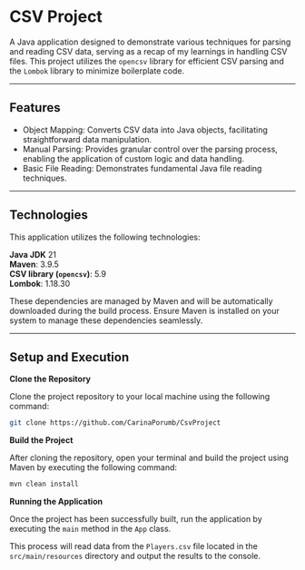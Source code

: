 # CSV Project

A Java application designed to demonstrate various techniques for parsing and reading CSV data, serving as a recap of my
learnings in handling CSV files. This project utilizes the `opencsv` library for efficient CSV parsing and the `Lombok`
library to minimize boilerplate code.

---

## Features

* Object Mapping: Converts CSV data into Java objects, facilitating straightforward data manipulation.
* Manual Parsing: Provides granular control over the parsing process, enabling the application of custom logic and data
  handling.
* Basic File Reading: Demonstrates fundamental Java file reading techniques.

--- 

## Technologies

This application utilizes the following technologies:

  **Java JDK** 21 <br />
  **Maven**: 3.9.5 <br />
  **CSV library (`opencsv`)**: 5.9 <br />
  **Lombok**: 1.18.30

These dependencies are managed by Maven and will be automatically downloaded during the build process. Ensure Maven is
installed on your system to manage these dependencies seamlessly.

---

## Setup and Execution

**Clone the Repository**

Clone the project repository to your local machine using the following command:

```bash
git clone https://github.com/CarinaPorumb/CsvProject
```

**Build the Project**

After cloning the repository, open your terminal and build the project using Maven by executing the following command:

```bash
mvn clean install
```

**Running the Application**

Once the project has been successfully built, run the application by executing the `main` method in the `App` class.

This process will read data from the `Players.csv` file located in the `src/main/resources` directory and output the
results to the console.
